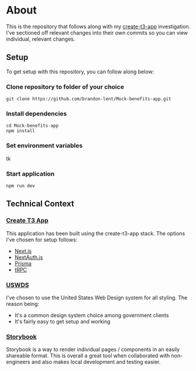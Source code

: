 # About

This is the repository that follows along with my [create-t3-app](https://brandon-lent.com/tags/create-t3-app-gov) investigation. I've sectioned off relevant changes into their own commits so you can view individual, relevant changes.

## Setup

To get setup with this repository, you can follow along below:

### Clone repository to folder of your choice
```
git clone https://github.com/brandon-lent/Mock-benefits-app.git
```

### Install dependencies
```
cd Mock-benefits-app
npm install
```

### Set environment variables
tk

### Start application
```
npm run dev
```


## Technical Context

### [Create T3 App](https://create.t3.gg/)

This application has been built using the create-t3-app stack. The options I've chosen for setup follows:

- [Next.js](https://nextjs.org)
- [NextAuth.js](https://next-auth.js.org)
- [Prisma](https://prisma.io)
- [tRPC](https://trpc.io)


### [USWDS](https://designsystem.digital.gov/)
I've chosen to use the United States Web Design system for all styling. The reason being:
- It's a common design system choice among government clients
- It's fairly easy to get setup and working

### [Storybook](https://storybook.js.org/)
Storybook is a way to render individual pages / components in an easily shareable format. This is overall a great tool when collaborated with non-engineers and also makes local development and testing easier.





